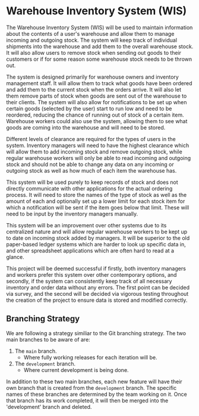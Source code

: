 # Warehouse Inventory System (WIS)
The Warehouse Inventory System (WIS) will be used to maintain information about the contents of a user's warehouse and allow them to manage incoming and outgoing stock. The system will keep track of individual shipments into the warehouse and add them to the overall warehouse stock. It will also allow users to remove stock when sending out goods to their customers or if for some reason some warehouse stock needs to be thrown out. 

The system is designed primarily for warehouse owners and inventory management staff. It will allow them to track what goods have been ordered and add them to the current stock when the orders arrive. It will also let them remove parts of stock when goods are sent out of the warehouse to their clients. The system will also allow for notifications to be set up when certain goods (selected by the user) start to run low and need to be reordered, reducing the chance of running out of stock of a certain item. Warehouse workers could also use the system, allowing them to see what goods are coming into the warehouse and will need to be stored.

Different levels of clearance are required for the types of users in the system. Inventory managers will need to have the highest clearance which will allow them to add incoming stock and remove outgoing stock, while regular warehouse workers will only be able to read incoming and outgoing stock and should not be able to change any data on any incoming or outgoing stock as well as how much of each item the warehouse has.

This system will be used purely to keep records of stock and does not directly communicate with other applications for the actual ordering process. It will need to store the names of the type of stock as well as the amount of each and optionally set up a lower limit for each stock item for which a notification will be sent if the item goes below that limit. These will need to be input by the inventory managers manually.

This system will be an improvement over other systems due to its centralized nature and will allow regular warehouse workers to be kept up to date on incoming stock added by managers. It will be superior to the old paper-based ledger systems which are harder to look up specific data in, and other spreadsheet applications which are often hard to read at a glance.

This project will be deemed successful if firstly, both inventory managers and workers prefer this system over other contemporary options, and secondly, if the system can consistently keep track of all necessary inventory and order data without any errors. The first point can be decided via survey, and the second will be decided via vigorous testing throughout the creation of the project to ensure data is stored and modified correctly.

## Branching Strategy
We are following a strategy similiar to the Git branching strategy. The two main branches to be aware of are:

1. The `main` branch. 
	- Where fully working releases for each iteration will be. 
2. The `development` branch.
	- Where current development is being done. 

In addition to these two main branches, each new feature will have their own branch that is created from the `development` branch. The specific names of these branches are determined by the team working on it. Once that branch has its work completed, it will then be merged into the 'development' branch and deleted.
